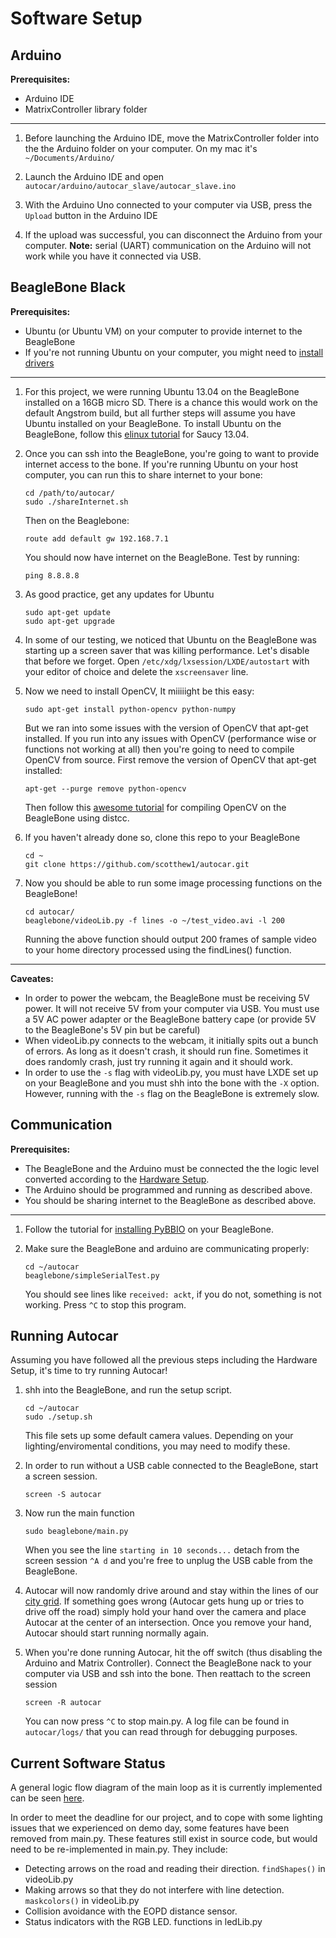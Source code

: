 Software Setup
==============

Arduino
-------

**Prerequisites:**
* Arduino IDE
* MatrixController library folder

---------------------------------------

1. Before launching the Arduino IDE, move the MatrixController folder into the the Arduino folder on your computer. On my mac it's `~/Documents/Arduino/`

2. Launch the Arduino IDE and open `autocar/arduino/autocar_slave/autocar_slave.ino`

3. With the Arduino Uno connected to your computer via USB, press the `Upload` button in the Arduino IDE

4. If the upload was successful, you can disconnect the Arduino from your computer. **Note:** serial (UART) communication on the Arduino will not work while you have it connected via USB.

BeagleBone Black
----------------

**Prerequisites:**
* Ubuntu (or Ubuntu VM) on your computer to provide internet to the BeagleBone
* If you're not running Ubuntu on your computer, you might need to [install drivers]

---------------------------------------

1. For this project, we were running Ubuntu 13.04 on the BeagleBone installed on a 16GB micro SD. There is a chance this would work on the default Angstrom build, but all further steps will assume you have Ubuntu installed on your BeagleBone. To install Ubuntu on the BeagleBone, follow this [elinux tutorial] for Saucy 13.04.

2. Once you can ssh into the BeagleBone, you're going to want to provide internet access to the bone. If you're running Ubuntu on your host computer, you can run this to share internet to your bone:
    ```
    cd /path/to/autocar/
    sudo ./shareInternet.sh
    ```

    Then on the Beaglebone:
    ```
    route add default gw 192.168.7.1
    ```
    
    You should now have internet on the BeagleBone. Test by running:
    ```
    ping 8.8.8.8
    ```

3. As good practice, get any updates for Ubuntu
    ```
    sudo apt-get update
    sudo apt-get upgrade
    ```

4. In some of our testing, we noticed that Ubuntu on the BeagleBone was starting up a screen saver that was killing performance. Let's disable that before we forget. Open `/etc/xdg/lxsession/LXDE/autostart` with your editor of choice and delete the `xscreensaver` line.

5. Now we need to install OpenCV, It miiiiight be this easy:
    ```
    sudo apt-get install python-opencv python-numpy
    ```

    But we ran into some issues with the version of OpenCV that apt-get installed. If you run into any issues with OpenCV (performance wise or functions not working at all) then you're going to need to compile OpenCV from source. First remove the version of OpenCV that apt-get installed:
    ```
    apt-get --purge remove python-opencv
    ```
    
    Then follow this [awesome tutorial] for compiling OpenCV on the BeagleBone using distcc.
    
6. If you haven't already done so, clone this repo to your BeagleBone
    ```
    cd ~
    git clone https://github.com/scotthew1/autocar.git
    ```

7. Now you should be able to run some image processing functions on the BeagleBone!
    ```
    cd autocar/
    beaglebone/videoLib.py -f lines -o ~/test_video.avi -l 200
    ```
    
    Running the above function should output 200 frames of sample video to your home directory processed using the findLines() function.

---------------------------------------

**Caveates:**
* In order to power the webcam, the BeagleBone must be receiving 5V power. It will not receive 5V from your computer via USB. You must use a 5V AC power adapter or the BeagleBone battery cape (or provide 5V to the BeagleBone's 5V pin but be careful)
* When videoLib.py connects to the webcam, it initially spits out a bunch of errors. As long as it doesn't crash, it should run fine. Sometimes it does randomly crash, just try running it again and it should work.
* In order to use the `-s` flag with videoLib.py, you must have LXDE set up on your BeagleBone and you must shh into the bone with the `-X` option. However, running with the `-s` flag on the BeagleBone is extremely slow.

Communication
-------------

**Prerequisites:**
* The BeagleBone and the Arduino must be connected the the logic level converted according to the [Hardware Setup].
* The Arduino should be programmed and running as described above.
* You should be sharing internet to the BeagleBone as described above.

---------------------------------------

1. Follow the tutorial for [installing PyBBIO] on your BeagleBone.

2. Make sure the BeagleBone and arduino are communicating properly:
    ```
    cd ~/autocar
    beaglebone/simpleSerialTest.py
    ```

    You should see lines like `received: ackt`, if you do not, something is not working. Press `^C` to stop this program.
    
Running Autocar
---------------

Assuming you have followed all the previous steps including the Hardware Setup, it's time to try running Autocar!

1. shh into the BeagleBone, and run the setup script.
    ```
    cd ~/autocar
    sudo ./setup.sh
    ```

    This file sets up some default camera values. Depending on your lighting/enviromental conditions, you may need to modify these.
    
2. In order to run without a USB cable connected to the BeagleBone, start a screen session.
    ```
    screen -S autocar
    ```

3. Now run the main function
    ```
    sudo beaglebone/main.py 
    ```

    When you see the line `starting in 10 seconds...` detach from the screen session `^A d` and you're free to unplug the USB cable from the BeagleBone.
    
4. Autocar will now randomly drive around and stay within the lines of our [city grid]. If something goes wrong (Autocar gets hung up or tries to drive off the road) simply hold your hand over the camera and place Autocar at the center of an intersection. Once you remove your hand, Autocar should start running normally again.

5. When you're done running Autocar, hit the off switch (thus disabling the Arduino and Matrix Controller). Connect the BeagleBone nack to your computer via USB and ssh into the bone. Then reattach to the screen session
    ```
    screen -R autocar
    ```

    You can now press `^C` to stop main.py. A log file can be found in `autocar/logs/` that you can read through for debugging purposes.
    
Current Software Status
-----------------------

A general logic flow diagram of the main loop as it is currently implemented can be seen [here][logic flow].

In order to meet the deadline for our project, and to cope with some lighting issues that we experienced on demo day, some features have been removed from main.py. These features still exist in source code, but would need to be re-implemented in main.py. They include:
* Detecting arrows on the road and reading their direction. `findShapes()` in videoLib.py
* Making arrows so that they do not interfere with line detection. `maskcolors()` in videoLib.py
* Collision avoidance with the EOPD distance sensor. 
* Status indicators with the RGB LED. functions in ledLib.py

[install drivers]:http://beagleboard.org/Getting%20Started#step2
[elinux tutorial]:http://elinux.org/BeagleBoardUbuntu#Method_1:_Download_a_Complete_Pre-Configured_Image
[awesome tutorial]:http://blog.lemoneerlabs.com/3rdParty/Darling_BBB_30fps_DRAFT.html
[Hardware Setup]:hardwareSetup.md
[installing PyBBIO]:https://github.com/alexanderhiam/PyBBIO/wiki/Installing-PyBBIO
[city grid]:img/mongooseCity.png
[logic flow]:img/logicFlow.png
